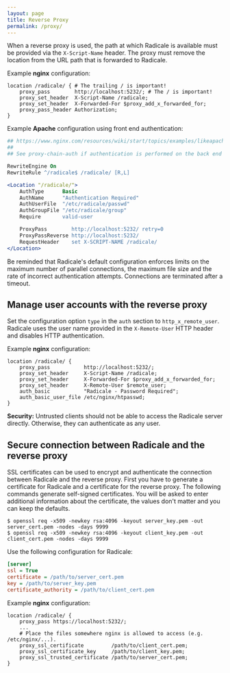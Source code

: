 ```yaml
---
layout: page
title: Reverse Proxy
permalink: /proxy/
---
```


When a reverse proxy is used, the path at which Radicale is available must
be provided via the `X-Script-Name` header. The proxy must remove the location
from the URL path that is forwarded to Radicale.

Example **nginx** configuration:
```nginx
location /radicale/ { # The trailing / is important!
    proxy_pass        http://localhost:5232/; # The / is important!
    proxy_set_header  X-Script-Name /radicale;
    proxy_set_header  X-Forwarded-For $proxy_add_x_forwarded_for;
    proxy_pass_header Authorization;
}
```

Example **Apache** configuration using front end authentication:
```apache
## https://www.nginx.com/resources/wiki/start/topics/examples/likeapache/
##
## See proxy-chain-auth if authentication is performed on the back end

RewriteEngine On
RewriteRule ^/radicale$ /radicale/ [R,L]

<Location "/radicale/">
    AuthType      Basic
    AuthName      "Authentication Required"
    AuthUserFile  "/etc/radicale/passwd"
    AuthGroupFile "/etc/radicale/group"
    Require       valid-user

    ProxyPass        http://localhost:5232/ retry=0
    ProxyPassReverse http://localhost:5232/
    RequestHeader    set X-SCRIPT-NAME /radicale/
</Location>
```

Be reminded that Radicale's default configuration enforces limits on the
maximum number of parallel connections, the maximum file size and the rate of
incorrect authentication attempts. Connections are terminated after a timeout.

## Manage user accounts with the reverse proxy
Set the configuration option `type` in the `auth` section to
`http_x_remote_user`.
Radicale uses the user name provided in the `X-Remote-User` HTTP header and
disables HTTP authentication.

Example **nginx** configuration:

```nginx
location /radicale/ {
    proxy_pass           http://localhost:5232/;
    proxy_set_header     X-Script-Name /radicale;
    proxy_set_header     X-Forwarded-For $proxy_add_x_forwarded_for;
    proxy_set_header     X-Remote-User $remote_user;
    auth_basic           "Radicale - Password Required";
    auth_basic_user_file /etc/nginx/htpasswd;
}
```

**Security:** Untrusted clients should not be able to access the Radicale
server directly. Otherwise, they can authenticate as any user.

## Secure connection between Radicale and the reverse proxy
SSL certificates can be used to encrypt and authenticate the connection between
Radicale and the reverse proxy. First you have to generate a certificate for
Radicale and a certificate for the reverse proxy. The following commands
generate self-signed certificates. You will be asked to enter additional
information about the certificate, the values don't matter and you can keep the
defaults.

```shell
$ openssl req -x509 -newkey rsa:4096 -keyout server_key.pem -out server_cert.pem -nodes -days 9999
$ openssl req -x509 -newkey rsa:4096 -keyout client_key.pem -out client_cert.pem -nodes -days 9999
```

Use the following configuration for Radicale:

```ini
[server]
ssl = True
certificate = /path/to/server_cert.pem
key = /path/to/server_key.pem
certificate_authority = /path/to/client_cert.pem
```

Example **nginx** configuration:

```nginx
location /radicale/ {
    proxy_pass https://localhost:5232/;
    ...
    # Place the files somewhere nginx is allowed to access (e.g. /etc/nginx/...).
    proxy_ssl_certificate         /path/to/client_cert.pem;
    proxy_ssl_certificate_key     /path/to/client_key.pem;
    proxy_ssl_trusted_certificate /path/to/server_cert.pem;
}
```
